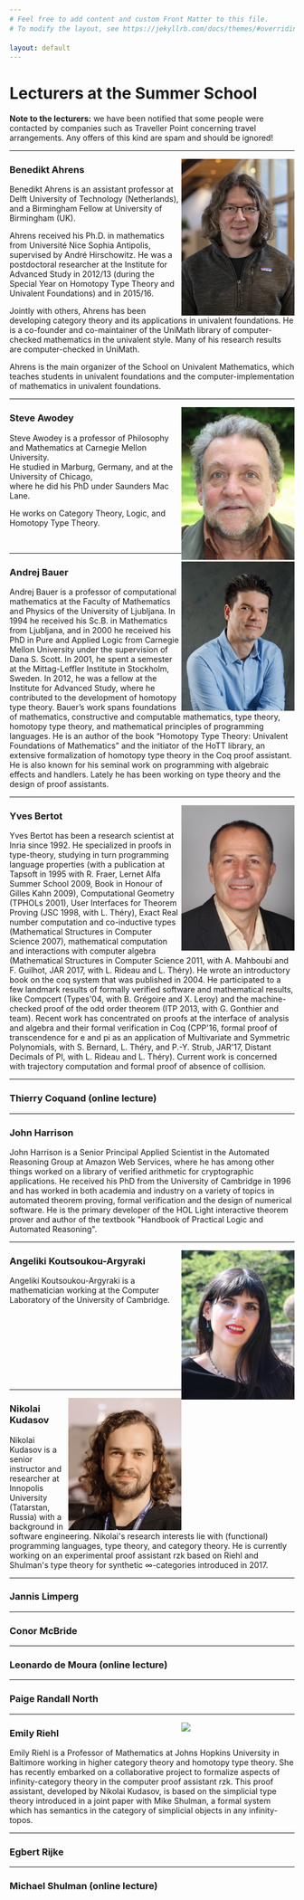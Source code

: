 ```yaml
---
# Feel free to add content and custom Front Matter to this file.
# To modify the layout, see https://jekyllrb.com/docs/themes/#overriding-theme-defaults

layout: default
---
```


# Lecturers at the Summer School #

**Note to the lecturers:** we have been notified that some people were contacted by companies such as Traveller Point concerning travel arrangements. Any offers of this kind are spam and should be ignored!

<hr/>

<img align="right" src="portraits/benedikt-ahrens.jpg" width=200>

### Benedikt Ahrens ###

Benedikt Ahrens is an assistant professor at Delft University of Technology (Netherlands), and a Birmingham Fellow at University of Birmingham (UK).

Ahrens received his Ph.D. in mathematics from Université Nice Sophia Antipolis, supervised by André Hirschowitz. He was a postdoctoral researcher at the Institute for Advanced Study in 2012/13 (during the Special Year on Homotopy Type Theory and Univalent Foundations) and in 2015/16.

Jointly with others, Ahrens has been developing category theory and its applications in univalent foundations. He is a co-founder and co-maintainer of the UniMath library of computer-checked mathematics in the univalent style. Many of his research results are computer-checked in UniMath.

Ahrens is the main organizer of the School on Univalent Mathematics, which teaches students in univalent foundations and the computer-implementation of mathematics in univalent foundations. 

<hr/>

<img align="right" src="portraits/steve-awodey.jpg" width=200>

### Steve Awodey ###

Steve Awodey is a professor of Philosophy and Mathematics at Carnegie Mellon University.                  
He studied in Marburg, Germany, and at the University of Chicago,                                         
where he did his PhD under Saunders Mac Lane.

He works on Category Theory, Logic, and Homotopy Type Theory. 

<br/>

<hr/>

<img align="right" src="portraits/andrej-bauer.jpg">

### Andrej Bauer ###

Andrej Bauer is a professor of computational mathematics at the Faculty of Mathematics and Physics of the University of Ljubljana. In 1994 he received his Sc.B. in Mathematics from Ljubljana, and in 2000 he received his PhD in Pure and Applied Logic from Carnegie Mellon University under the supervision of Dana S. Scott. In 2001, he spent a semester at the Mittag-Leffler Institute in Stockholm, Sweden. In 2012, he was a fellow at the Institute for Advanced Study, where he contributed to the development of homotopy type theory. Bauer’s work spans foundations of mathematics, constructive and computable mathematics, type theory, homotopy type theory, and mathematical principles of programming languages. He is an author of the book “Homotopy Type Theory: Univalent Foundations of Mathematics” and the initiator of the HoTT library, an extensive formalization of homotopy type theory in the Coq proof assistant. He is also known for his seminal work on programming with algebraic effects and handlers. Lately he has been working on type theory and the design of proof assistants.

<hr/>

<img align="right" src="portraits/yves-bertot.jpg">

### Yves Bertot ###

Yves Bertot has been a research scientist at Inria since 1992.  He
specialized in proofs in type-theory, studying in turn programming
language properties (with a publication at Tapsoft in 1995 with
R. Fraer, Lernet Alfa Summer School 2009, Book in Honour of Gilles
Kahn 2009), Computational Geometry (TPHOLs 2001), User Interfaces for
Theorem Proving (JSC 1998, with L. Théry), Exact Real number
computation and co-inductive types (Mathematical Structures in
Computer Science 2007), mathematical computation and interactions with
computer algebra (Mathematical Structures in Computer Science 2011,
with A. Mahboubi and F. Guilhot, JAR 2017, with L. Rideau and
L. Théry).  He wrote an introductory book on the coq system that was
published in 2004.  He participated to a few landmark results of
formally verified software and mathematical results, like Compcert
(Types'04, with B. Grégoire and X. Leroy) and the machine-checked
proof of the odd order theorem (ITP 2013, with G. Gonthier and team).
Recent work has concentrated on proofs at the interface of analysis
and algebra and their formal verification in Coq (CPP'16, formal proof
of transcendence for e and pi as an application of Multivariate and
Symmetric Polynomials, with S. Bernard, L. Théry, and P.-Y. Strub,
JAR'17, Distant Decimals of PI, with L. Rideau and L. Théry).  Current
work is concerned with trajectory computation and formal proof of
absence of collision.

<hr/>

### Thierry Coquand (online lecture) ###

<hr/>

### John Harrison ###

John Harrison is a Senior Principal Applied Scientist in the
  Automated Reasoning Group at Amazon Web Services, where he has among
  other things worked on a library of verified arithmetic for
  cryptographic applications. He received his PhD from the University of
  Cambridge in 1996 and has worked in both academia and industry on a
  variety of topics in automated theorem proving, formal verification
  and the design of numerical software. He is the primary developer of
  the HOL Light interactive theorem prover and author of the textbook
  "Handbook of Practical Logic and Automated Reasoning".

<hr/>

<img align="right" src="portraits/angeliki-koutsoukou-argyraki.jpg">

### Angeliki Koutsoukou-Argyraki ###

Angeliki Koutsoukou-Argyraki is a mathematician working at the
Computer Laboratory of the University of Cambridge.
<br/>
<br/>
<br/>
<br/>
<br/>
<br/>
<br/>
<br/>
<br/>

<hr/>

<img align="right" src="portraits/nikolai-kudasov.jpg">

### Nikolai Kudasov ###

Nikolai Kudasov is a senior instructor and researcher at Innopolis
University (Tatarstan, Russia) with a background in software
engineering. Nikolai's research interests lie with (functional)
programming languages, type theory, and category theory. He is
currently working on an experimental proof assistant rzk based on
Riehl and Shulman's type theory for synthetic ∞-categories introduced
in 2017.

<hr/>

### Jannis Limperg ###

<hr/>

### Conor McBride ###

<hr/>

### Leonardo de Moura (online lecture) ###

<hr/>

### Paige Randall North ###

<hr/>

<img align="right" src="portraits/emily-riehl.jpg" width=200>

### Emily Riehl ###

Emily Riehl is a Professor of Mathematics at Johns Hopkins University in Baltimore working in higher category theory and homotopy type theory. She has recently embarked on a collaborative project to formalize aspects of infinity-category theory in the computer proof assistant rzk. This proof assistant, developed by Nikolai Kudasov, is based on the simplicial type theory introduced in a joint paper with Mike Shulman, a formal system which has semantics in the category of simplicial objects in any infinity-topos.

<hr/>

### Egbert Rijke ###

<hr/>

### Michael Shulman (online lecture) ###


